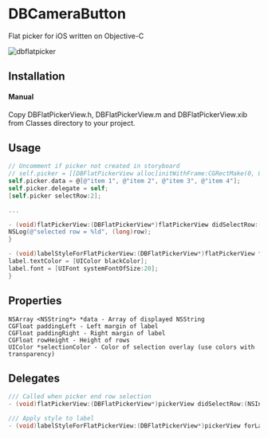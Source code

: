# DBCameraButton
Flat picker for iOS written on Objective-C

![dbflatpicker](https://user-images.githubusercontent.com/5740772/29422075-bc3404a6-837f-11e7-9c2e-fd54a90567a0.gif)

## Installation
#### Manual
Copy DBFlatPickerView.h, DBFlatPickerView.m and DBFlatPickerView.xib from Classes directory to your project.

## Usage
```Objective-C
// Uncomment if picker not created in storyboard
// self.picker = [[DBFlatPickerView alloc]initWithFrame:CGRectMake(0, 0, 300, 200)];
self.picker.data = @[@"item 1", @"item 2", @"item 3", @"item 4"];
self.picker.delegate = self;
[self.picker selectRow:2];

...

- (void)flatPickerView:(DBFlatPickerView*)flatPickerView didSelectRow:(NSInteger)row {
NSLog(@"selected row = %ld", (long)row);
}

- (void)labelStyleForFlatPickerView:(DBFlatPickerView*)flatPickerView forLabel:(UILabel*)label {
label.textColor = [UIColor blackColor];
label.font = [UIFont systemFontOfSize:20];
}

```

## Properties
```
NSArray <NSString*> *data - Array of displayed NSString
CGFloat paddingLeft - Left margin of label
CGFloat paddingRight - Right margin of label
CGFloat rowHeight - Height of rows
UIColor *selectionColor - Color of selection overlay (use colors with transparency)
```

## Delegates
```Objective-C
/// Called when picker end row selection
- (void)flatPickerView:(DBFlatPickerView*)pickerView didSelectRow:(NSInteger)row;

/// Apply style to label
- (void)labelStyleForFlatPickerView:(DBFlatPickerView*)pickerView forLabel:(UILabel*)label;
```
